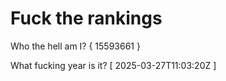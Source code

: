 # Fuck the rankings

Who the hell am I?
{ 15593661 }

What fucking year is it?
[ 2025-03-27T11:03:20Z ]
